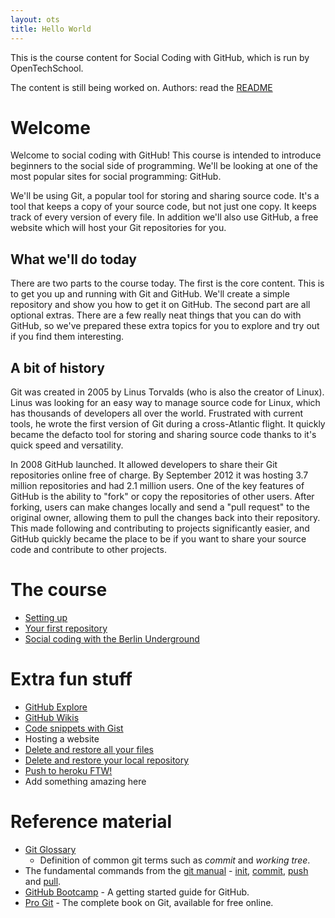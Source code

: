 ```yaml
---
layout: ots
title: Hello World
---
```


This is the course content for Social Coding with GitHub, which is run by
OpenTechSchool.

The content is still being worked on. Authors: read the [README](README.html)

# Welcome

Welcome to social coding with GitHub! This course is intended to introduce
beginners to the social side of programming. We'll be looking at one of the
most popular sites for social programming: GitHub.

We'll be using Git, a popular tool for storing and sharing source code. It's
a tool that keeps a copy of your source code, but not just one copy. It keeps
track of every version of every file. In addition we'll also use GitHub, a
free website which will host your Git repositories for you.

## What we'll do today

There are two parts to the course today. The first is the core content. This is
to get you up and running with Git and GitHub. We'll create a simple repository
and show you how to get it on GitHub. The second part are all optional extras.
There are a few really neat things that you can do with GitHub, so we've
prepared these extra topics for you to explore and try out if you find them
interesting.

## A bit of history

Git was created in 2005 by Linus Torvalds (who is also the creator of Linux).
Linus was looking for an easy way to manage source code for Linux, which has
thousands of developers all over the world. Frustrated with current tools, he
wrote the first version of Git during a cross-Atlantic flight. It quickly
became the defacto tool for storing and sharing source code thanks to it's
quick speed and versatility.

In 2008 GitHub launched. It allowed developers to share their Git repositories
online free of charge. By September 2012 it was hosting 3.7 million repositories
and had 2.1 million users. One of the key features of GitHub is the ability to
"fork" or copy the repositories of other users. After forking, users can make
changes locally and send a "pull request" to the original owner, allowing them
to pull the changes back into their repository. This made following and contributing
to projects significantly easier, and GitHub quickly became the place to be if
you want to share your source code and contribute to other projects.

# The course

* [Setting up](core/setup.html)
* [Your first repository](core/first-repo.html)
* [Social coding with the Berlin Underground](core/berlin-underground.html)

# Extra fun stuff

* [GitHub Explore](extras/github-explore.html)
* [GitHub Wikis](extras/github-wiki.html)
* [Code snippets with Gist](extras/github-gist.html)
* Hosting a website
* [Delete and restore all your files](extras/delete-restore.html)
* [Delete and restore your local repository](extras/delete-restore-local-repository.html)
* [Push to heroku FTW!](extras/push-to-heroku.html)
* Add something amazing here

# Reference material

* [Git Glossary](http://www.kernel.org/pub/software/scm/git/docs/gitglossary.html)
  - Definition of common git terms such as _commit_ and _working
  tree_.
* The fundamental commands from the [git manual](http://www.kernel.org/pub/software/scm/git/docs/) -
  [init](http://www.kernel.org/pub/software/scm/git/docs/git-init.html),
  [commit](http://www.kernel.org/pub/software/scm/git/docs/git-commit.html),
  [push](http://www.kernel.org/pub/software/scm/git/docs/git-push.html)
  and
  [pull](http://www.kernel.org/pub/software/scm/git/docs/git-pull.html).
* [GitHub Bootcamp](https://help.github.com/categories/54/articles) -
  A getting started guide for GitHub.
* [Pro Git](http://git-scm.com/book) - The complete book on Git,
  available for free online.
